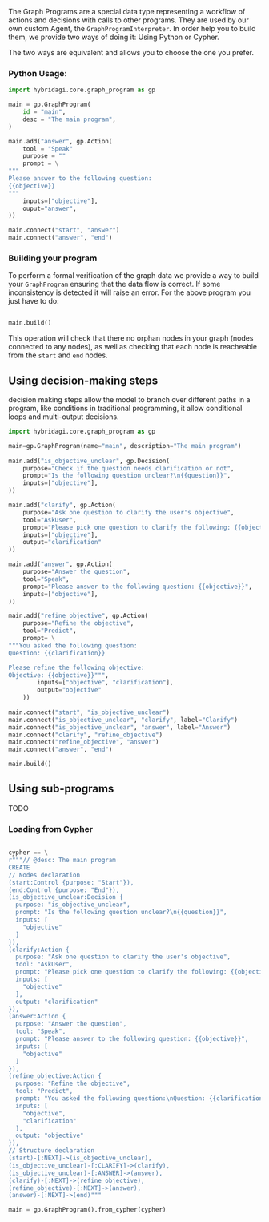 The Graph Programs are a special data type representing a workflow of actions and decisions with calls to other programs. They are used by our own custom Agent, the `GraphProgramInterpreter`. In order help you to build them, we provide two ways of doing it: Using Python or Cypher.

The two ways are equivalent and allows you to choose the one you prefer.

### Python Usage:

```python
import hybridagi.core.graph_program as gp

main = gp.GraphProgram(
	id = "main",
	desc = "The main program",
)

main.add("answer", gp.Action(
	tool = "Speak"
	purpose = ""
	prompt = \
"""
Please answer to the following question: 
{{objective}}
"""
	inputs=["objective"],
	ouput="answer",
))

main.connect("start", "answer")
main.connect("answer", "end")

```

### Building your program

To perform a formal verification of the graph data we provide a way to build your `GraphProgram` ensuring that the data flow is correct. If some inconsistency is detected it will raise an error. For the above program you just have to do:

```python

main.build()

```

This operation will check that there no orphan nodes in your graph (nodes connected to any nodes), as well as checking that each node is reacheable from the `start` and `end` nodes.

## Using decision-making steps

decision making steps allow the model to branch over different paths in a program, like conditions in traditional programming, it allow conditional loops and multi-output decisions.

```python
import hybridagi.core.graph_program as gp

main=gp.GraphProgram(name="main", description="The main program")
    
main.add("is_objective_unclear", gp.Decision(
	purpose="Check if the question needs clarification or not",
	prompt="Is the following question unclear?\n{{question}}",
	inputs=["objective"],
))

main.add("clarify", gp.Action(
	purpose="Ask one question to clarify the user's objective",
	tool="AskUser",
	prompt="Please pick one question to clarify the following: {{objective}}",
	inputs=["objective"],
	output="clarification"
))

main.add("answer", gp.Action(
	purpose="Answer the question",
	tool="Speak",
	prompt="Please answer to the following question: {{objective}}",
	inputs=["objective"],
))

main.add("refine_objective", gp.Action(
	purpose="Refine the objective",
	tool="Predict",
	prompt= \
"""You asked the following question:
Question: {{clarification}}

Please refine the following objective:
Objective: {{objective}}""",
        inputs=["objective", "clarification"],
        output="objective"
    ))
    
main.connect("start", "is_objective_unclear")
main.connect("is_objective_unclear", "clarify", label="Clarify")
main.connect("is_objective_unclear", "answer", label="Answer")
main.connect("clarify", "refine_objective")
main.connect("refine_objective", "answer")
main.connect("answer", "end")

main.build()

```

## Using sub-programs

 TODO

### Loading from Cypher

```python

cypher == \
r"""// @desc: The main program
CREATE
// Nodes declaration
(start:Control {purpose: "Start"}),
(end:Control {purpose: "End"}),
(is_objective_unclear:Decision {
  purpose: "is_objective_unclear",
  prompt: "Is the following question unclear?\n{{question}}",
  inputs: [
    "objective"
  ]
}),
(clarify:Action {
  purpose: "Ask one question to clarify the user's objective",
  tool: "AskUser",
  prompt: "Please pick one question to clarify the following: {{objective}}",
  inputs: [
    "objective"
  ],
  output: "clarification"
}),
(answer:Action {
  purpose: "Answer the question",
  tool: "Speak",
  prompt: "Please answer to the following question: {{objective}}",
  inputs: [
    "objective"
  ]
}),
(refine_objective:Action {
  purpose: "Refine the objective",
  tool: "Predict",
  prompt: "You asked the following question:\nQuestion: {{clarification}}\n\nPlease refine the following objective:\nObjective: {{objective}}",
  inputs: [
    "objective",
    "clarification"
  ],
  output: "objective"
}),
// Structure declaration
(start)-[:NEXT]->(is_objective_unclear),
(is_objective_unclear)-[:CLARIFY]->(clarify),
(is_objective_unclear)-[:ANSWER]->(answer),
(clarify)-[:NEXT]->(refine_objective),
(refine_objective)-[:NEXT]->(answer),
(answer)-[:NEXT]->(end)"""

main = gp.GraphProgram().from_cypher(cypher)

```
